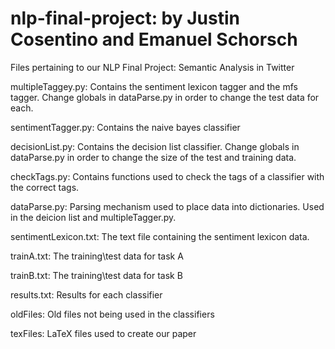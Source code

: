 nlp-final-project: by Justin Cosentino and Emanuel Schorsch
=================

Files pertaining to our NLP Final Project: Semantic Analysis in Twitter

multipleTaggey.py: Contains the sentiment lexicon tagger and the mfs tagger.
        Change globals in dataParse.py in order to change the test data for
        each.

sentimentTagger.py: Contains the naive bayes classifier

decisionList.py: Contains the decision list classifier. Change globals in
        dataParse.py in order to change the size of the test and training data.

checkTags.py: Contains functions used to check the tags of a classifier with
        the correct tags.

dataParse.py: Parsing mechanism used to place data into dictionaries. Used in
        the deicion list and multipleTagger.py.

sentimentLexicon.txt: The text file containing the sentiment lexicon data.

trainA.txt: The training\test data for task A

trainB.txt: The training\test data for task B

results.txt: Results for each classifier

oldFiles\: Old files not being used in the classifiers

texFiles\: LaTeX files used to create our paper

